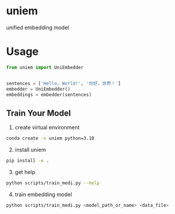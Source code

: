 # uniem
unified embedding model

# Usage

```python
from uniem import UniEmbedder


sentences = ['Hello, World!', '你好，世界！']
embedder = UniEmbedder()
embeddings = embedder(sentences)
```

## Train Your Model

1. create virtual environment
```bash
conda create -n uniem python=3.10
```
2. install uniem
```bash
pip install -e .
```
3. get help
```bash
python scripts/train_medi.py --help
```
4. train embedding model
```bash
python scripts/train_medi.py <model_path_or_name> <data_file>
```
